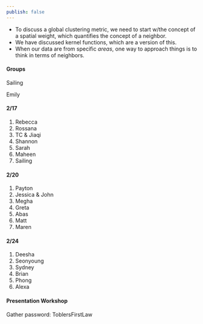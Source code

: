 ```yaml
---
publish: false
---
```


- To discuss a global clustering metric, we need to start w/the concept of a spatial weight, which quantifies the concept of a neighbor.
- We have discussed kernel functions, which are a version of this. 
- When our data are from specific *areas*, one way to approach things is to think in terms of neighbors.

#### Groups



 





Sailing

Emily

#### 2/17

1. Rebecca
2. Rossana
3. TC & Jiaqi
4. Shannon
5. Sarah
6. Maheen
7. Sailing


#### 2/20

1. Payton
2. Jessica & John
3. Megha
4. Greta
5. Abas
6. Matt
7. Maren

#### 2/24

1. Deesha
2. Seonyoung
3. Sydney
4. Brian
5. Phong
6. Alexa

#### Presentation Workshop

Gather password: ToblersFirstLaw